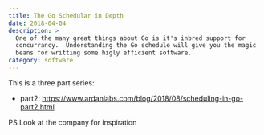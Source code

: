 ```yaml
---
title: The Go Schedular in Depth
date: 2018-04-04
description: >
  One of the many great things about Go is it's inbred support for
  concurrancy.  Understanding the Go schedule will give you the magic
  beans for writting some higly efficient software.
category: software
---
```


This is a three part series:

- part2: https://www.ardanlabs.com/blog/2018/08/scheduling-in-go-part2.html

PS Look at the company for inspiration
